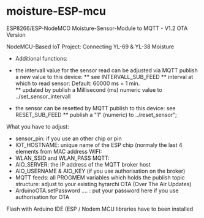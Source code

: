 # moisture-ESP-mcu
ESP8266/ESP-NodeMCO Moisture-Sensor-Module to MQTT - V1.2 OTA Version 

NodeMCU-Based IoT Project: Connecting YL-69 & YL-38 Moisture

- Additional functions:
* the intervall value for the sensor read can be adjusted via MQTT publish a new value to this device: 
  ** see INTERVALL_SUB_FEED
  ** interval at which to read sensor: Default: 60000 ms = 1 min.  
  ** updated by publish a Millisecond (ms) numeric value to ../set_sensor_intervall
 
* the sensor can be resetted by MQTT publish to this device: see RESET_SUB_FEED
  **  publish a "1" (numeric) to ../reset_sensor";

What you have to adjust:

- sensor_pin: if you use an other chip or pin
- IOT_HOSTNAME: unique name of the ESP chip (normaly the last 4 elements from MAC address
WIFI:
- WLAN_SSID and WLAN_PASS
MQTT:
- AIO_SERVER: the IP address of the MQTT broker host
- AIO_USERNAME & AIO_KEY (if you use authorisation on the broker)
- MQTT feeds: all PROGMEM variables which holds the publish topic structure: adjust to your existing hyrarchi
OTA (Over The Air Updates)
- ArduinoOTA.setPassword .... : put your password here if you use authorisation for OTA

Flash with Arduino IDE (ESP / Nodem MCU libraries have to been installed 
